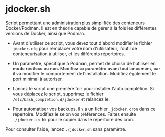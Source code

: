 # jdocker.sh

Script permettant une administration plus simplifiée des conteneurs Docker/Podman. Il est en théorie capable de gérer à la fois les différentes versions de Docker, ainsi que Podman.

- Avant d'utiliser ce script, vous devez tout d'abord modifier le fichier `jdocker.cfg` pour remplacer votre nom d'utilisateur, l'outil de conteneurisation à utiliser, et les différents répertoires.

- Un paramètre, spécifique à Podman, permet de choisir de l'utiliser en mode rootless ou non. Modifiez ce paramètre avant tout lancement, car il va modifier le comportement de l'installation. Modifiez également le port minimal à autoriser.

- Lancez le script une première fois pour installer l'auto complétion. Si vous déplacez le script, supprimez le fichier `/etc/bash_completion.d/jdocker` et relancez le.

- Pour automatiser vos backups, il y a un fichier `.jdocker.cron` dans ce répertoire. Modifiez le selon vos préférences. Faites ensuite `./jdocker.sh bk` pour le copier dans le répertoire des cron.

Pour consulter l'aide, lancez `./jdocker.sh` sans paramètre.
